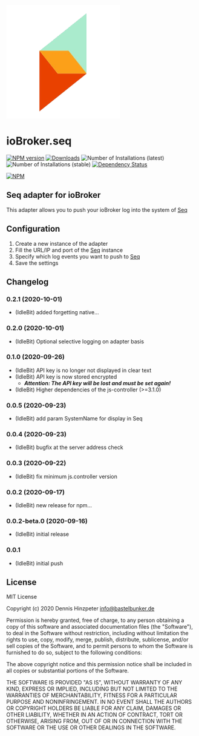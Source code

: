 ![Logo](admin/seq.png)
# ioBroker.seq

[![NPM version](http://img.shields.io/npm/v/iobroker.seq.svg)](https://www.npmjs.com/package/iobroker.seq)
[![Downloads](https://img.shields.io/npm/dm/iobroker.seq.svg)](https://www.npmjs.com/package/iobroker.seq)
![Number of Installations (latest)](http://iobroker.live/badges/seq-installed.svg)
![Number of Installations (stable)](http://iobroker.live/badges/seq-stable.svg)
[![Dependency Status](https://img.shields.io/david/o0shojo0o/iobroker.seq.svg)](https://david-dm.org/o0shojo0o/iobroker.seq)

[![NPM](https://nodei.co/npm/iobroker.seq.png?downloads=true)](https://nodei.co/npm/iobroker.seq/)

## Seq adapter for ioBroker

This adapter allows you to push your ioBroker log into the system of [Seq](https://datalust.co/seq)

## Configuration

1. Create a new instance of the adapter
2. Fill the URL/IP and port of the [Seq](https://datalust.co/seq) instance
3. Specify which log events you want to push to [Seq](https://datalust.co/seq)
4. Save the settings

## Changelog
<!--
 https://github.com/AlCalzone/release-script#usage
    npm run release prerelease beta -- --all
	Placeholder for the next version (at the beginning of the line):
	### __WORK IN PROGRESS__
-->
### 0.2.1 (2020-10-01)
* (IdleBit) added forgetting native...

### 0.2.0 (2020-10-01)
* (IdleBit) Optional selective logging on adapter basis

### 0.1.0 (2020-09-26)
* (IdleBit) API key is no longer not displayed in clear text 
* (IdleBit) API key is now stored encrypted
  * ***Attention: The API key will be lost and must be set again!***
* (IdleBit) Higher dependencies of the js-controller (>=3.1.0)

### 0.0.5 (2020-09-23)
* (IdleBit) add param SystemName for display in Seq

### 0.0.4 (2020-09-23)
* (IdleBit) bugfix at the server address check  

### 0.0.3 (2020-09-22)
* (IdleBit) fix minimum js.controller version

### 0.0.2 (2020-09-17)
* (IdleBit) new release for npm...

### 0.0.2-beta.0 (2020-09-16)
* (IdleBit) initial release

### 0.0.1
* (IdleBit) initial push

## License
MIT License

Copyright (c) 2020 Dennis Hinzpeter <info@bastelbunker.de>

Permission is hereby granted, free of charge, to any person obtaining a copy
of this software and associated documentation files (the "Software"), to deal
in the Software without restriction, including without limitation the rights
to use, copy, modify, merge, publish, distribute, sublicense, and/or sell
copies of the Software, and to permit persons to whom the Software is
furnished to do so, subject to the following conditions:

The above copyright notice and this permission notice shall be included in all
copies or substantial portions of the Software.

THE SOFTWARE IS PROVIDED "AS IS", WITHOUT WARRANTY OF ANY KIND, EXPRESS OR
IMPLIED, INCLUDING BUT NOT LIMITED TO THE WARRANTIES OF MERCHANTABILITY,
FITNESS FOR A PARTICULAR PURPOSE AND NONINFRINGEMENT. IN NO EVENT SHALL THE
AUTHORS OR COPYRIGHT HOLDERS BE LIABLE FOR ANY CLAIM, DAMAGES OR OTHER
LIABILITY, WHETHER IN AN ACTION OF CONTRACT, TORT OR OTHERWISE, ARISING FROM,
OUT OF OR IN CONNECTION WITH THE SOFTWARE OR THE USE OR OTHER DEALINGS IN THE
SOFTWARE.
